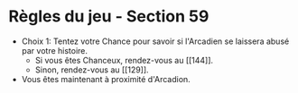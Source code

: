 # Règles du jeu - Section 59

- Choix 1: Tentez votre Chance pour savoir si l'Arcadien se laissera abusé par votre histoire.
  - Si vous êtes Chanceux, rendez-vous au [[144]].
  - Sinon, rendez-vous au [[129]].
- Vous êtes maintenant à proximité d'Arcadion.